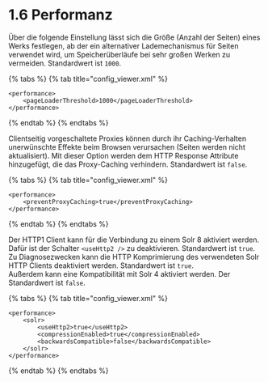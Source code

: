 # 1.6 Performanz

Über die folgende Einstellung lässt sich die Größe (Anzahl der Seiten) eines Werks festlegen, ab der ein alternativer Lademechanismus für Seiten verwendet wird, um Speicherüberläufe bei sehr großen Werken zu vermeiden. Standardwert ist `1000`.

{% tabs %}
{% tab title="config_viewer.xml" %}
```markup
<performance>
    <pageLoaderThreshold>1000</pageLoaderThreshold>
</performance>
```
{% endtab %}
{% endtabs %}

Clientseitig vorgeschaltete Proxies können durch ihr Caching-Verhalten unerwünschte Effekte beim Browsen verursachen (Seiten werden nicht aktualisiert). Mit dieser Option werden dem HTTP Response Attribute hinzugefügt, die das Proxy-Caching verhindern. Standardwert ist `false`.

{% tabs %}
{% tab title="config_viewer.xml" %}
```markup
<performance>
    <preventProxyCaching>true</preventProxyCaching>   
</performance>
```
{% endtab %}
{% endtabs %}

Der HTTP1 Client kann für die Verbindung zu einem Solr 8 aktiviert werden. Dafür ist der Schalter `<useHttp2 />` zu deaktivieren. Standardwert ist `true`.\
Zu Diagnosezwecken kann die HTTP Komprimierung des verwendeten Solr HTTP Clients deaktiviert werden. Standardwert ist `true`.\
Außerdem kann eine Kompatibilität mit Solr 4 aktiviert werden. Der Standardwert ist `false`.

{% tabs %}
{% tab title="config_viewer.xml" %}
```markup
<performance>
    <solr>
        <useHttp2>true</useHttp2>
        <compressionEnabled>true</compressionEnabled>
        <backwardsCompatible>false</backwardsCompatible>
    </solr>
</performance>
```
{% endtab %}
{% endtabs %}
